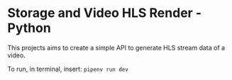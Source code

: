 # Storage and Video HLS Render - Python

This projects aims to create a simple API to generate HLS stream data of a video.

To run, in terminal, insert:
``` pipenv run dev ```
